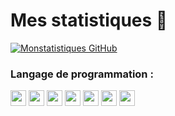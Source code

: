 # Mes statistiques 👋

[![Monstatistiques GitHub](https://github-readme-stats.vercel.app/api?username=xtoukam&show_icons=true&theme=dark&icon_color=FF5733&border_color=FF5733&bg_color=0D1117)](https://github.com/anuraghazra/github-readme-stats)

### Langage de programmation :

<img style="width: 25px"  style="background-color: red" src="https://cdn.jsdelivr.net/gh/devicons/devicon/icons/nodejs/nodejs-original.svg" /> <img style="width: 25px" src="https://cdn.jsdelivr.net/gh/devicons/devicon/icons/javascript/javascript-original.svg" /> <img style="width: 25px" src="https://cdn.jsdelivr.net/gh/devicons/devicon/icons/java/java-original.svg" /> <img style="width: 25px" src="https://cdn.jsdelivr.net/gh/devicons/devicon/icons/mysql/mysql-original.svg" /> <img style="width: 25px" src="https://cdn.jsdelivr.net/gh/devicons/devicon/icons/php/php-original.svg" /> <img style="width: 25px" src="https://cdn.jsdelivr.net/gh/devicons/devicon/icons/html5/html5-original.svg" /> <img style="width: 25px" src="https://cdn.jsdelivr.net/gh/devicons/devicon/icons/css3/css3-original.svg" />

